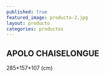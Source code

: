 ```yaml
---
published: true
featured_image: producto-2.jpg
layout: producto
categories: productos
---
```

## APOLO CHAISELONGUE

285\*157\*107 (cm)
